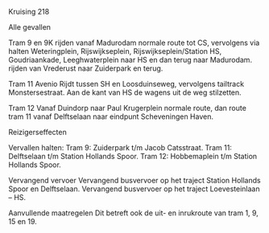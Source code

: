 Kruising 218

Alle gevallen

Tram 9 en 9K
rijden vanaf Madurodam normale route tot CS, vervolgens via halten Weteringplein, Rijswijkseplein, Rijswijkseplein/Station HS, Goudriaankade, Leeghwaterplein naar HS en dan terug naar Madurodam.
rijden van Vrederust naar Zuiderpark en terug.

Tram 11 Avenio
Rijdt tussen SH en Loosduinseweg, vervolgens tailtrack Monstersestraat.
Aan de kant van HS de wagens uit de weg stilzetten.

Tram 12
Vanaf Duindorp naar Paul Krugerplein normale route, dan route tram 11 vanaf Delftselaan naar eindpunt Scheveningen Haven.

Reizigerseffecten

Vervallen halten:
Tram 9: Zuiderpark t/m Jacob Catsstraat.
Tram 11: Delftselaan t/m Station Hollands Spoor.
Tram 12: Hobbemaplein t/m Station Hollands Spoor.

Vervangend vervoer
Vervangend busvervoer op het traject Station Hollands Spoor en Delftselaan.
Vervangend busvervoer op het traject Loevesteinlaan – HS.

Aanvullende maatregelen
Dit betreft ook de uit- en inrukroute van tram 1, 9, 15 en 19.

